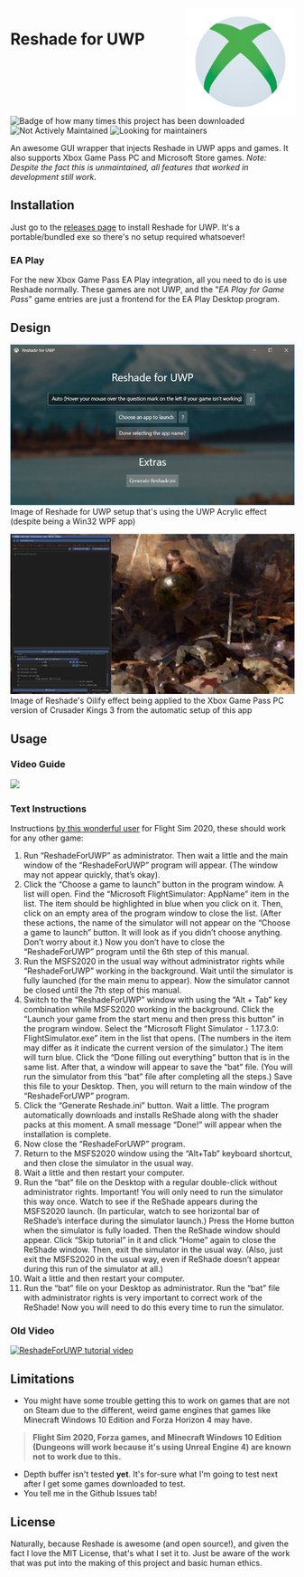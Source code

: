 <img src="https://raw.githubusercontent.com/MilkyDeveloper/dump/%F0%9F%96%BC/xbox-256.png" height="192" width="192" alt="Xbox logo" align="right" />

# Reshade for UWP
![Badge of how many times this project has been downloaded](https://shields.io/github/downloads/MilkyDeveloper/ReshadeForUWP/total)
![Not Actively Maintained](https://img.shields.io/maintenance/no/2021)
![Looking for maintainers](https://img.shields.io/badge/maintainers-wanted-red.svg)

An awesome GUI wrapper that injects Reshade in UWP apps and games. It also supports Xbox Game Pass PC and Microsoft Store games. *Note: Despite the fact this is unmaintained, all features that worked in development still work.*

## Installation

Just go to the [releases page](https://github.com/MilkyDeveloper/ReshadeForUWP/releases/) to install Reshade for UWP. It's a portable/bundled exe so there's no setup required whatsoever!

### EA Play

For the new Xbox Game Pass EA Play integration, all you need to do is use Reshade normally. These games are not UWP, and the "*EA Play for Game Pass*" game entries are just a frontend for the EA Play Desktop program.

## Design

![Image of Reshade for UWP setup](https://raw.githubusercontent.com/MilkyDeveloper/dump/%F0%9F%96%BC/Reshade%20for%20UWP%2012_26_2020%209_18_07%20PM.png)
Image of Reshade for UWP setup that's using the UWP Acrylic effect (despite being a Win32 WPF app)

![Image of the Reshade Oilify effect being applied to the Xbox Game Pass PC version of Crusader Kings 3](https://raw.githubusercontent.com/MilkyDeveloper/dump/%F0%9F%96%BC/Crusader%20Kings%20III%2012_26_2020%209_21_55%20PM.png)
Image of Reshade's Oilify effect being applied to the Xbox Game Pass PC version of Crusader Kings 3 from the automatic setup of this app

## Usage

### Video Guide
<a href="https://youtu.be/FWi90iZJZW8?t=300"><img src="https://img.youtube.com/vi/FWi90iZJZW8/0.jpg"></img></a>

### Text Instructions

Instructions [by this wonderful user](https://forums.flightsimulator.com/t/installing-reshade-on-ms-store-version-of-the-msfs2020-via-reshadeforuwp-program-by-milkydeveloper/411855) for Flight Sim 2020, these should work for any other game:
1. Run “ReshadeForUWP” as administrator. Then wait a little and the main window of the “ReshadeForUWP” program will appear. (The window may not appear quickly, that’s okay).
2. Click the “Choose a game to launch” button in the program window. A list will open. Find the “Microsoft FlightSimulator: AppName” item in the list. The item should be highlighted in blue when you click on it. Then, click on an empty area of the program window to close the list. (After these actions, the name of the simulator will not appear on the “Choose a game to launch” button. It will look as if you didn’t choose anything. Don’t worry about it.) Now you don’t have to close the “ReshadeForUWP” program until the 6th step of this manual.
3. Run the MSFS2020 in the usual way without administrator rights while “ReshadeForUWP” working in the background. Wait until the simulator is fully launched (for the main menu to appear). Now the simulator cannot be closed until the 7th step of this manual.
4. Switch to the “ReshadeForUWP” window with using the “Alt + Tab” key combination while MSFS2020 working in the background. Click the “Launch your game from the start menu and then press this button” in the program window. Select the “Microsoft Flight Simulator - 1.17.3.0: FlightSimulator.exe” item in the list that opens. (The numbers in the item may differ as it indicate the current version of the simulator.) The item will turn blue. Click the “Done filling out everything” button that is in the same list. After that, a window will appear to save the “bat” file. (You will run the simulator from this “bat” file after completing all the steps.) Save this file to your Desktop. Then, you will return to the main window of the “ReshadeForUWP” program.
5. Click the “Generate Reshade.ini” button. Wait a little. The program automatically downloads and installs ReShade along with the shader packs at this moment. A small message “Done!” will appear when the installation is complete.
6. Now close the “ReshadeForUWP” program.
7. Return to the MSFS2020 window using the “Alt+Tab” keyboard shortcut, and then close the simulator in the usual way.
8. Wait a little and then restart your computer.
9. Run the “bat” file on the Desktop with a regular double-click without administrator rights. Important! You will only need to run the simulator this way once. Watch to see if the ReShade appears during the MSFS2020 launch. (In particular, watch to see horizontal bar of ReShade’s interface during the simulator launch.) Press the Home button when the simulator is fully loaded. Then the ReShade window should appear. Click “Skip tutorial” in it and click “Home” again to close the ReShade window. Then, exit the simulator in the usual way. (Also, just exit the MSFS2020 in the usual way, even if ReShade doesn’t appear during this run of the simulator at all.)
10. Wait a little and then restart your computer.
11. Run the “bat” file on your Desktop as administrator. Run the “bat” file with administrator rights is very important to correct work of the ReShade! Now you will need to do this every time to run the simulator.

### Old Video

[![ReshadeForUWP tutorial video](https://raw.githubusercontent.com/MilkyDeveloper/dump/%F0%9F%96%BC/youtube-clickbait%F0%9F%98%B2%F0%9F%98%B2%F0%9F%98%B2.png)](https://youtu.be/DfN5sefhQj8)

## Limitations

* You might have some trouble getting this to work on games that are not on Steam due to the different, weird game engines that games like Minecraft Windows 10 Edition and Forza Horizon 4 may have.
> **Flight Sim 2020, Forza games, and Minecraft Windows 10 Edition (Dungeons will work because it's using Unreal Engine 4) are known not to work due to this.**
* Depth buffer isn't tested **yet**. It's for-sure what I'm going to test next after I get some games downloaded to test.
* You tell me in the Github Issues tab!

## License

Naturally, because Reshade is awesome (and open source!), and given the fact I love the MIT License, that's what I set it to. Just be aware of the work that was put into the making of this project and basic human ethics.
